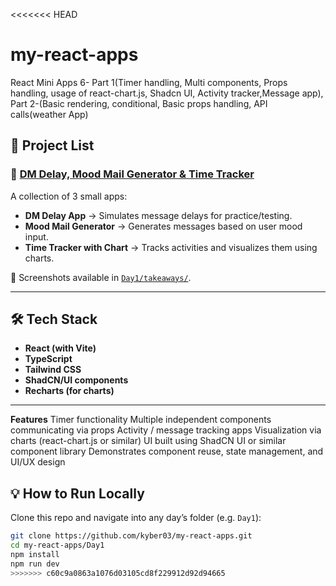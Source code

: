 <<<<<<< HEAD

# my-react-apps
React Mini Apps 6- Part 1(Timer handling, Multi components, Props handling, usage of react-chart.js, Shadcn UI, Activity tracker,Message app), Part 2-(Basic rendering, conditional, Basic props handling, API calls(weather App)


## 📂 Project List

### 🔹 [DM Delay, Mood Mail Generator & Time Tracker](./Day1)
A collection of 3 small apps:
- **DM Delay App** → Simulates message delays for practice/testing.  
- **Mood Mail Generator** → Generates messages based on user mood input.  
- **Time Tracker with Chart** → Tracks activities and visualizes them using charts.  

📸 Screenshots available in [`Day1/takeaways/`](./Day1/takeaways).

---

## 🛠️ Tech Stack
- **React (with Vite)**
- **TypeScript**
- **Tailwind CSS**
- **ShadCN/UI components**
- **Recharts (for charts)**

---

**Features**
Timer functionality
Multiple independent components communicating via props
Activity / message tracking apps
Visualization via charts (react-chart.js or similar)
UI built using ShadCN UI or similar component library
Demonstrates component reuse, state management, and UI/UX design

## 💡 How to Run Locally

Clone this repo and navigate into any day’s folder (e.g. `Day1`):

```bash
git clone https://github.com/kyber03/my-react-apps.git
cd my-react-apps/Day1
npm install
npm run dev
>>>>>>> c60c9a0863a1076d03105cd8f229912d92d94665
